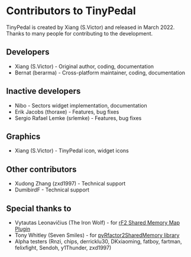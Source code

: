 # Contributors to TinyPedal
TinyPedal is created by Xiang (S.Victor) and released in March 2022.
Thanks to many people for contributing to the development.

## Developers
* Xiang (S.Victor) - Original author, coding, documentation
* Bernat (berarma) - Cross-platform maintainer, coding, documentation

## Inactive developers
* Nibo - Sectors widget implementation, documentation
* Erik Jacobs (thoraxe) - Features, bug fixes
* Sergio Rafael Lemke (srlemke) - Features, bug fixes

## Graphics
* Xiang (S.Victor) - TinyPedal icon, widget icons

## Other contributors
* Xudong Zhang (zxd1997) - Technical support
* DumibirdF - Technical support

## Special thanks to
* Vytautas Leonavičius (The Iron Wolf) - for [rF2 Shared Memory Map Plugin](https://github.com/TheIronWolfModding/rF2SharedMemoryMapPlugin)
* Tony Whitley (Seven Smiles) - for [pyRfactor2SharedMemory library](https://github.com/TonyWhitley/pyRfactor2SharedMemory)
* Alpha testers (Rnzi, chips, derricklu30, DKxiaoming, fatboy, fartman, felixfight, Sendoh, y1Thunder, zxd1997)
